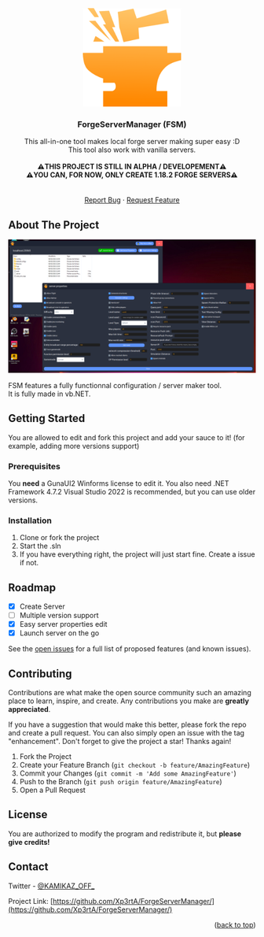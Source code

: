 
<a name="readme-top"></a>
<br />
<div align="center">
  <a href="https://github.com/Xp3rtA/ForgeServerManager">
    <img src="logo.png" alt="Logo" width="200" height="200">
  </a>

<h3 align="center">ForgeServerManager (FSM)</h3>

  <p align="center">
    This all-in-one tool makes local forge server making super easy :D
    <br />
    This tool also work with vanilla servers.
    <br/>
    <br />
    <strong>⚠️THIS PROJECT IS STILL IN ALPHA / DEVELOPEMENT⚠️</strong>
    <br />
    <strong>⚠️YOU CAN, FOR NOW, ONLY CREATE 1.18.2 FORGE SERVERS⚠️</strong>
    <br />
    <br />
        <br />
    <a href="https://github.com/Xp3rtA/ForgeServerManager/issues">Report Bug</a>
    ·
    <a href="https://github.com/Xp3rtA/ForgeServerManager/issues">Request Feature</a>
  </p>
</div>


<!-- ABOUT THE PROJECT -->
## About The Project

<img src="screenshot.png" alt="Screenshot">

FSM features a fully functionnal configuration / server maker tool.
<br />
It is fully made in vb.NET.

<!-- GETTING STARTED -->
## Getting Started

You are allowed to edit and fork this project and add your sauce to it! (for example, adding more versions support)

### Prerequisites

You <strong>need</strong> a GunaUI2 Winforms license to edit it.
You also need .NET Framework 4.7.2
Visual Studio 2022 is recommended, but you can use older versions.

### Installation

1. Clone or fork the project
2. Start the .sln
3. If you have everything right, the project will just start fine. Create a issue if not.

<!-- ROADMAP -->
## Roadmap

- [x] Create Server
- [ ] Multiple version support
- [x] Easy server properties edit
- [x] Launch server on the go

See the [open issues](https://github.com/Xp3rtA/ForgeServerManager/issues) for a full list of proposed features (and known issues).

<!-- CONTRIBUTING -->
## Contributing

Contributions are what make the open source community such an amazing place to learn, inspire, and create. Any contributions you make are **greatly appreciated**.

If you have a suggestion that would make this better, please fork the repo and create a pull request. You can also simply open an issue with the tag "enhancement".
Don't forget to give the project a star! Thanks again!

1. Fork the Project
2. Create your Feature Branch (`git checkout -b feature/AmazingFeature`)
3. Commit your Changes (`git commit -m 'Add some AmazingFeature'`)
4. Push to the Branch (`git push origin feature/AmazingFeature`)
5. Open a Pull Request



<!-- LICENSE -->
## License

You are authorized to modify the program and redistribute it, but **please give credits!**

<!-- CONTACT -->
## Contact

Twitter - [@KAMIKAZ_OFF_](https://twitter.com/KAMIKAZ_OFF_)

Project Link: [https://github.com/Xp3rtA/ForgeServerManager/](https://github.com/Xp3rtA/ForgeServerManager/)

<p align="right">(<a href="#readme-top">back to top</a>)</p>
